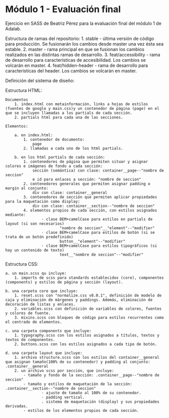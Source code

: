 
# Módulo 1 - Evaluación final

Ejercicio en SASS de Beatriz Pérez para la evaluación final del módulo 1 de Adalab.

Estructura de ramas del repositorio:
    1. stable - última versión de código para producción. Se fusionarán los cambios desde master una vez ésta sea estable.
    2. master - rama principal en que se fusionan los cambios realizados en las distintas ramas de desarrollo.
    3. feat/accessibility - rama de desarrollo para características de accesibilidad. Los cambios se volcarán en master.
    4. feat/hidden-header - rama de desarrollo para características del header. Los cambios se volcarán en master.


Definición del sistema de diseño:

Estructura HTML:

    Documentos
        1. index.html con metainformación, links a hojas de estilos (fuentes de google y main.css)y un contenedor de página (page) en el que se incluyen llamadas a los partials de cada sección.
        2. partials html para cada una de las secciones.

    Elementos:

        a. en index.html:
            1. contenedor de documento:
                page
            2. llamadas a cada uno de los html partials.

        b. en los html partials de cada sección:
            1. contenedores de página que permiten situar y asignar colores e imágenes de fondo a cada sección:
                sección (semántica) con clase: container__page--"nombre de seccion"
                e id para enlaces a sección: "nombre de seccion"
            2. contenedores generales que permiten asignar padding o margin al conjunto:
                div con clase: container__general
            3. contenedores de sección que permiten aplicar propiedades para la maquetación como display:
                div con clase: container__section--"nombre de seccion"
            4. elementos propios de cada sección, con estilos asignados mediante:
                    · clase BEM+camelCase para estilos en partials de layout (si son necesarios) 
                            "nombre de seccion"__"element"--"modifier"
                    · clase BEM+camelCase para estilos de botón (si se trata de un botón predefinido)
                            button__"element"--"modifier"
                    · clase BEM+camelCase para estilos tipográficos (si hay un contenido de texto)
                            text__"nombre de seccion"--"modifier"


Estructura CSS:

    a. un main.scss qu incluye:
        1. imports de scss para standards establecidos (core), componentes (components) y estilos de página y sección (layout).

    b. una carpeta core que incluye:
        1. reset.scss con "normalize.css v8.0.1", definición de modelo de caja y eliminación de márgenes y paddings. Además, eliminación de decoración de listas y enlaces.
        2. variables.scss con definición de variables de colores, fuentes y colores de fuente.
        3. mixins.scss con bloques de código para estilos recurrentes como el centrado de elementos.

    c. una carpeta components que incluye:
        1. typography.scss con los estilos asignados a títulos, textos y textos de componentes.
        2. buttons.scss con los estilos asignados a cada tipo de botón.

    d. una carpeta layout que incluye:
        1. archivo structure.scss con los estilos del container__general que asignan tamaño(100% de su contenedor) y padding al conjunto: .container__general
        2. un archivo scss por sección, que incluye:
            - tamaño y fondo de la sección: .container__page--"nombre de seccion"
            - tamaño y estilos de maquetación de la sección: .container__section--"nombre de seccion"
                    · ajuste de tamaño al 100% de su contenedor.
                    · padding vertical.
                    . sistema de maquetación (display) y sus propiedades derivadas.
            - estilos de los elementos propios de cada sección.
            
